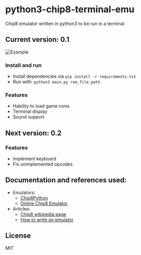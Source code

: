 # python3-chip8-terminal-emu

Chip8 emulator written in python3 to be run in a terminal

## Current version: 0.1

![Example](https://brovador.github.io/python3-chip8-terminal-emu/demo1.png)

### Install and run
* Install dependencies via ```pip install -r requirements.txt```
* Run with: ```python3 main.py rom_file_path```

### Features
* Hability to load game roms
* Terminal display
* Sound support

## Next version: 0.2

### Features
* Implement keyboard
* Fix unimplemented opcodes

## Documentation and references used:

* Emulators:
  * [Chip8Python](https://github.com/craigthomas/Chip8Python)
  * [Online Chip8 Emulator](http://mir3z.github.io/chip8-emu/)
* Articles:
  * [Chip8 wikipedia page](https://en.wikipedia.org/wiki/CHIP-8)
  * [How to write an emulator](http://www.multigesture.net/articles/how-to-write-an-emulator-chip-8-interpreter/)

## License
MIT
